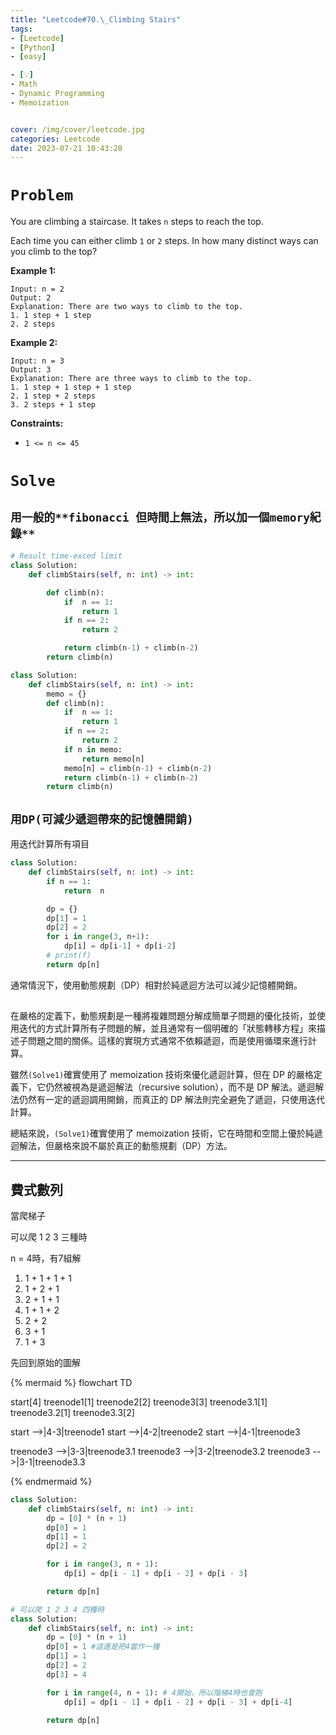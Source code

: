 ```yaml
---
title: "Leetcode#70.\_Climbing Stairs"
tags:
- [Leetcode]
- [Python]
- [easy]

- [💡]
- Math
- Dynamic Programming
- Memoization


cover: /img/cover/leetcode.jpg
categories: Leetcode
date: 2023-07-21 10:43:28
---
```


# `Problem`

You are climbing a staircase. It takes `n` steps to reach the top.

Each time you can either climb `1` or `2` steps. In how many distinct ways can you climb to the top?

**Example 1:**

```
Input: n = 2
Output: 2
Explanation: There are two ways to climb to the top.
1. 1 step + 1 step
2. 2 steps

```

**Example 2:**

```
Input: n = 3
Output: 3
Explanation: There are three ways to climb to the top.
1. 1 step + 1 step + 1 step
2. 1 step + 2 steps
3. 2 steps + 1 step

```

**Constraints:**

- `1 <= n <= 45`

# `Solve`

## `用一般的**fibonacci 但時間上無法，所以加一個memory紀錄**`

```python
# Result time-exced limit
class Solution:
    def climbStairs(self, n: int) -> int:

        def climb(n):
            if  n == 1:
                return 1
            if n == 2:
                return 2

            return climb(n-1) + climb(n-2)
        return climb(n)
```

```python
class Solution:
    def climbStairs(self, n: int) -> int:
        memo = {}
        def climb(n):
            if  n == 1:
                return 1
            if n == 2:
                return 2
            if n in memo:
                return memo[n]
            memo[n] = climb(n-1) + climb(n-2)
            return climb(n-1) + climb(n-2)
        return climb(n)
```

## `用DP(可減少遞迴帶來的記憶體開銷)`

用迭代計算所有項目

```python
class Solution:
    def climbStairs(self, n: int) -> int:
        if n == 1:
            return  n

        dp = {}
        dp[1] = 1
        dp[2] = 2
        for i in range(3, n+1):
            dp[i] = dp[i-1] + dp[i-2]
        # print(f)
        return dp[n]
```

通常情況下，使用動態規劃（DP）相對於純遞迴方法可以減少記憶體開銷。

##

在嚴格的定義下，動態規劃是一種將複雜問題分解成簡單子問題的優化技術，並使用迭代的方式計算所有子問題的解，並且通常有一個明確的「狀態轉移方程」來描述子問題之間的關係。這樣的實現方式通常不依賴遞迴，而是使用循環來進行計算。

雖然`(Solve1)`確實使用了 memoization 技術來優化遞迴計算，但在 DP 的嚴格定義下，它仍然被視為是遞迴解法（recursive solution），而不是 DP 解法。遞迴解法仍然有一定的遞迴調用開銷，而真正的 DP 解法則完全避免了遞迴，只使用迭代計算。

總結來說，`(Solve1)`確實使用了 memoization 技術，它在時間和空間上優於純遞迴解法，但嚴格來說不屬於真正的動態規劃（DP）方法。

---

## 費式數列

當爬梯子

可以爬 1 2 3 三種時

n = 4時，有7組解

1. 1 + 1 + 1 + 1
2. 1 + 2 + 1
3. 2 + 1 + 1
4. 1 + 1 + 2
5. 2 + 2
6. 3 + 1
7. 1 + 3

先回到原始的圖解

{% mermaid %}
flowchart TD

start[4]
treenode1[1]
treenode2[2]
treenode3[3]
	treenode3.1[1]
	treenode3.2[1]
	treenode3.3[2]

start -->|4-3|treenode1
start -->|4-2|treenode2
start -->|4-1|treenode3

treenode3 -->|3-3|treenode3.1
treenode3 -->|3-2|treenode3.2
treenode3 -->|3-1|treenode3.3

{% endmermaid %}

```python
class Solution:
    def climbStairs(self, n: int) -> int:
        dp = [0] * (n + 1)
        dp[0] = 1
        dp[1] = 1
        dp[2] = 2

        for i in range(3, n + 1):
            dp[i] = dp[i - 1] + dp[i - 2] + dp[i - 3]

        return dp[n]
```
```python
# 可以爬 1 2 3 4 四種時
class Solution:
    def climbStairs(self, n: int) -> int:
        dp = [0] * (n + 1)
        dp[0] = 1 #這邊是把4當作一種
        dp[1] = 1
        dp[2] = 2
        dp[3] = 4

        for i in range(4, n + 1): # 4開始，所以階梯4時也會跑
            dp[i] = dp[i - 1] + dp[i - 2] + dp[i - 3] + dp[i-4]

        return dp[n]
```